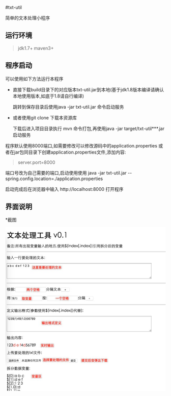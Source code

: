 #txt-util

简单的文本处理小程序

## 运行环境
>jdk1.7+ 
>maven3+

## 程序启动
可以使用如下方法运行本程序

* 直接下载build目录下的对应版本txt-util.jar到本地(基于jdk1.8版本编译请确认本地使用版本,如底于1.8请自行编译)

    跳转到保存目录后使用java -jar txt-util.jar 命令启动服务

* 或者使用git clone 下载本资源库

    下载后进入项目目录执行 mvn 命令打包,再使用java -jar target/txt-util***.jar 启动服务

程序默认使用8000端口,如需要修改可以修改源码中的application.properties
或者在jar包同目录下创建application.properties文件,添加内容:
>server.port=8000

端口号改为自己需要的端口,启动使用使用 java -jar txt-util.jar --spring.config.location=./application.properties


启动完成后在浏览器中输入 http://localhost:8000 打开程序

## 界面说明
*截图

![界面](build/vm.png)
